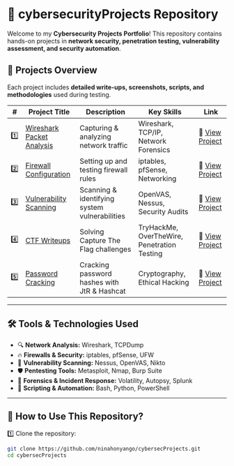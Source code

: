 # 🔐 cybersecurityProjects Repository  
Welcome to my **Cybersecurity Projects Portfolio**! This repository contains hands-on projects in **network security, penetration testing, vulnerability assessment, and security automation**.  

## 📂 **Projects Overview**  
Each project includes **detailed write-ups, screenshots, scripts, and methodologies** used during testing.  

| #  | Project Title | Description | Key Skills | Link |
|----|--------------|-------------|------------|------|
| 1️⃣ | [Wireshark Packet Analysis](Wireshark-Packet-Analysis/) | Capturing & analyzing network traffic | Wireshark, TCP/IP, Network Forensics | 🔗 [View Project](Wireshark-Packet-Analysis/) |
| 2️⃣ | [Firewall Configuration](Firewall-Configuration/) | Setting up and testing firewall rules | iptables, pfSense, Networking | 🔗 [View Project](Firewall-Configuration/) |
| 3️⃣ | [Vulnerability Scanning](Vulnerability-Scanning/) | Scanning & identifying system vulnerabilities | OpenVAS, Nessus, Security Audits | 🔗 [View Project](Vulnerability-Scanning/) |
| 4️⃣ | [CTF Writeups](CTF-Writeups/) | Solving Capture The Flag challenges | TryHackMe, OverTheWire, Penetration Testing | 🔗 [View Project](CTF-Writeups/) |
| 5️⃣ | [Password Cracking](Password-Cracking/) | Cracking password hashes with JtR & Hashcat | Cryptography, Ethical Hacking | 🔗 [View Project](Password-Cracking/) |

---

## 🛠 **Tools & Technologies Used**
- 🔍 **Network Analysis:** Wireshark, TCPDump  
- 🔥 **Firewalls & Security:** iptables, pfSense, UFW  
- 🔎 **Vulnerability Scanning:** Nessus, OpenVAS, Nikto  
- 🛡 **Pentesting Tools:** Metasploit, Nmap, Burp Suite  
- 🔐 **Forensics & Incident Response:** Volatility, Autopsy, Splunk  
- 📜 **Scripting & Automation:** Bash, Python, PowerShell  

---

## 🚀 **How to Use This Repository?**
1️⃣ Clone the repository:  
   ```bash
   git clone https://github.com/ninahonyango/cybersecProjects.git
   cd cybersecProjects
